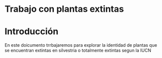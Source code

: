 Trabajo con plantas extintas
================

# Introducción

En este doicumento trrbajaremos para explorar la identidad de plantas
que se encuentran extintas en silvestria o totalmente extintas segun la
IUCN
